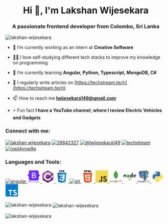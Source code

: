 <h1 align="center">Hi 👋, I'm Lakshan Wijesekara</h1>
<h3 align="center">A passionate frontend developer from Colombo, Sri Lanka</h3>

<p align="left"> <img src="https://komarev.com/ghpvc/?username=lakshan-wijesekara&label=Profile%20views&color=0e75b6&style=flat" alt="lakshan-wijesekara" /> </p>

- 🔭 I’m currently working as an intern at **Creative Software**

- 🧑‍💻 I love self-studying different tech stacks to improve my knowledge on programming

- 🌱 I’m currently learning **Angular, Python, Typescript, MongoDB, C#**

- 📝 I regularly write articles on [https://techstream.tech](https://techstream.tech)

- 📫 How to reach me **lwijesekara149@gmail.com**

- ⚡ Fun fact **I have a YouTube channel, where I review Electric Vehicles and Gadgets**

<h3 align="left">Connect with me:</h3>
<p align="left">
<a href="https://www.linkedin.com/in/lakshan-wijesekara-07baa7131/" target="blank"><img align="center" src="https://raw.githubusercontent.com/rahuldkjain/github-profile-readme-generator/master/src/images/icons/Social/linked-in-alt.svg" alt="lakshan wijesekara" height="30" width="40" /></a>
<a href="https://stackoverflow.com/users/28842327" target="blank"><img align="center" src="https://raw.githubusercontent.com/rahuldkjain/github-profile-readme-generator/master/src/images/icons/Social/stack-overflow.svg" alt="28842327" height="30" width="40" /></a>
<a href="https://medium.com/@lwijesekara149" target="blank"><img align="center" src="https://raw.githubusercontent.com/rahuldkjain/github-profile-readme-generator/master/src/images/icons/Social/medium.svg" alt="@lwijesekara149" height="30" width="40" /></a>
<a href="https://www.youtube.com/@techstream9009" target="blank"><img align="center" src="https://raw.githubusercontent.com/rahuldkjain/github-profile-readme-generator/master/src/images/icons/Social/youtube.svg" alt="techstream" height="30" width="40" /></a>
<a href="https://www.leetcode.com/ropt4ynw9p" target="blank"><img align="center" src="https://raw.githubusercontent.com/rahuldkjain/github-profile-readme-generator/master/src/images/icons/Social/leet-code.svg" alt="ropt4ynw9p" height="30" width="40" /></a>
</p>

<h3 align="left">Languages and Tools:</h3>
<p align="left"> <a href="https://angular.io" target="_blank" rel="noreferrer"> <img src="https://angular.io/assets/images/logos/angular/angular.svg" alt="angular" width="40" height="40"/> </a> <a href="https://getbootstrap.com" target="_blank" rel="noreferrer"> <img src="https://raw.githubusercontent.com/devicons/devicon/master/icons/bootstrap/bootstrap-plain-wordmark.svg" alt="bootstrap" width="40" height="40"/> </a> <a href="https://www.w3schools.com/cs/" target="_blank" rel="noreferrer"> <img src="https://raw.githubusercontent.com/devicons/devicon/master/icons/csharp/csharp-original.svg" alt="csharp" width="40" height="40"/> </a> <a href="https://www.w3schools.com/css/" target="_blank" rel="noreferrer"> <img src="https://raw.githubusercontent.com/devicons/devicon/master/icons/css3/css3-original-wordmark.svg" alt="css3" width="40" height="40"/> </a> <a href="https://git-scm.com/" target="_blank" rel="noreferrer"> <img src="https://www.vectorlogo.zone/logos/git-scm/git-scm-icon.svg" alt="git" width="40" height="40"/> </a> <a href="https://www.w3.org/html/" target="_blank" rel="noreferrer"> <img src="https://raw.githubusercontent.com/devicons/devicon/master/icons/html5/html5-original-wordmark.svg" alt="html5" width="40" height="40"/> </a> <a href="https://developer.mozilla.org/en-US/docs/Web/JavaScript" target="_blank" rel="noreferrer"> <img src="https://raw.githubusercontent.com/devicons/devicon/master/icons/javascript/javascript-original.svg" alt="javascript" width="40" height="40"/> </a> <a href="https://www.mongodb.com/" target="_blank" rel="noreferrer"> <img src="https://raw.githubusercontent.com/devicons/devicon/master/icons/mongodb/mongodb-original-wordmark.svg" alt="mongodb" width="40" height="40"/> </a> <a href="https://nodejs.org" target="_blank" rel="noreferrer"> <img src="https://raw.githubusercontent.com/devicons/devicon/master/icons/nodejs/nodejs-original-wordmark.svg" alt="nodejs" width="40" height="40"/> </a> <a href="https://www.postgresql.org" target="_blank" rel="noreferrer"> <img src="https://raw.githubusercontent.com/devicons/devicon/master/icons/postgresql/postgresql-original-wordmark.svg" alt="postgresql" width="40" height="40"/> </a> <a href="https://www.python.org" target="_blank" rel="noreferrer"> <img src="https://raw.githubusercontent.com/devicons/devicon/master/icons/python/python-original.svg" alt="python" width="40" height="40"/> </a> <a href="https://www.typescriptlang.org/" target="_blank" rel="noreferrer"> <img src="https://raw.githubusercontent.com/devicons/devicon/master/icons/typescript/typescript-original.svg" alt="typescript" width="40" height="40"/> </a> </p>

<p><img align="left" src="https://github-readme-stats.vercel.app/api/top-langs?username=lakshan-wijesekara&show_icons=true&locale=en&layout=compact" alt="lakshan-wijesekara" /></p>

<p>&nbsp;<img align="center" src="https://github-readme-stats.vercel.app/api?username=lakshan-wijesekara&show_icons=true&locale=en" alt="lakshan-wijesekara" /></p>

<p><img align="center" src="https://github-readme-streak-stats.herokuapp.com/?user=lakshan-wijesekara&" alt="lakshan-wijesekara" /></p>


<!--
**Lakshan-Wijesekara/Lakshan-Wijesekara** is a ✨ _special_ ✨ repository because its `README.md` (this file) appears on your GitHub profile.

Here are some ideas to get you started:

- 🔭 I’m currently working on ...
- 🌱 I’m currently learning ...
- 👯 I’m looking to collaborate on ...
- 🤔 I’m looking for help with ...
- 💬 Ask me about ...
- 📫 How to reach me: ...
- 😄 Pronouns: ...
- ⚡ Fun fact: ...
-->
